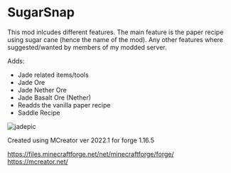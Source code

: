 # SugarSnap

This mod inlcudes different features. The main feature is the paper recipe using sugar cane (hence the name of the mod). Any other features where suggested/wanted by members of my modded server.

Adds:
- Jade related items/tools
- Jade Ore
- Jade Nether Ore
- Jade Basalt Ore (Nether)
- Readds the vanilla paper recipe
- Saddle Recipe

![jadepic](https://github.com/Sam5065/SugarSnap/assets/20979204/33a4e2c4-ba13-4bed-974d-f8b81cbf7065)


Created using MCreator ver 2022.1 for forge 1.16.5

https://files.minecraftforge.net/net/minecraftforge/forge/
https://mcreator.net/
